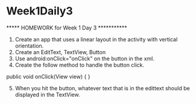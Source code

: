 # Week1Daily3

*****  HOMEWORK for Week 1 Day 3 ***********
1.  Create an app that uses a linear layout in the activity with vertical orientation.
2.  Create an EditText, TextView, Button
3.  Use android:onClick="onClick" on the button in the xml.
4.  Create the follow method to handle the button click.

public void onClick(View view) {
}

5.  When you hit the button, whatever text that is in the edittext should be displayed in the TextView.
